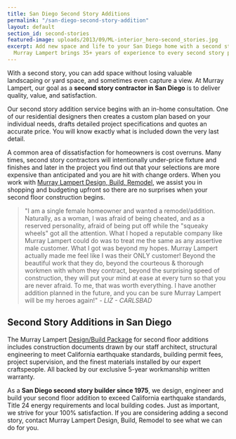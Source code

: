 ```yaml
---
title: San Diego Second Story Additions
permalink: "/san-diego-second-story-addition"
layout: default
section_id: second-stories
featured-image: uploads/2013/09/ML-interior_hero-second_stories.jpg
excerpt: Add new space and life to your San Diego home with a second story addition.
  Murray Lampert brings 35+ years of experience to every second story project.
---
```


With a second story, you can add space without losing valuable landscaping or yard space, and sometimes even capture a view. At Murray Lampert, our goal as a **second story contractor in San Diego** is to deliver quality, value, and satisfaction.

Our second story addition service begins with an in-home consultation. One of our residential designers then creates a custom plan based on your individual needs, drafts detailed project specifications and quotes an accurate price. You will know exactly what is included down the very last detail.

A common area of dissatisfaction for homeowners is cost overruns. Many times, second story contractors will intentionally under-price fixture and finishes and later in the project you find out that your selections are more expensive than anticipated and you are hit with change orders. When you work with [Murray Lampert Design, Build, Remodel](/), we assist you in shopping and budgeting upfront so there are no surprises when your second floor construction begins.

> "I am a single female homeowner and wanted a remodel/addition. Naturally, as a woman, I was afraid of being cheated, and as a reserved personality, afraid of being put off while the "squeaky wheels" got all the attention. What I hoped a reputable company like Murray Lampert could do was to treat me the same as any assertive male customer. What I got was beyond my hopes. Murray Lampert actually made me feel like I was their ONLY customer! Beyond the beautiful work that they do, beyond the courteous &amp; thorough workmen with whom they contract, beyond the surprising speed of construction, they will put your mind at ease at every turn so that you are never afraid. To me, that was worth everything. I have another addition planned in the future, and you can be sure Murray Lampert will be my heroes again!" - _LIZ - CARLSBAD_

## Second Story Additions in San Diego

The Murray Lampert [Design/Build Package](/san-diego-design-build-contractors) for second floor additions includes construction documents drawn by our staff architect, structural engineering to meet California earthquake standards, building permit fees, project supervision, and the finest materials installed by our expert craftspeople. All backed by our exclusive 5-year workmanship written warranty.

As a **San Diego second story builder since 1975**, we design, engineer and build your second floor addition to exceed California earthquake standards, Title 24 energy requirements and local building codes. Just as important, we strive for your 100% satisfaction. If you are considering adding a second story, contact Murray Lampert Design, Build, Remodel to see what we can do for you.
